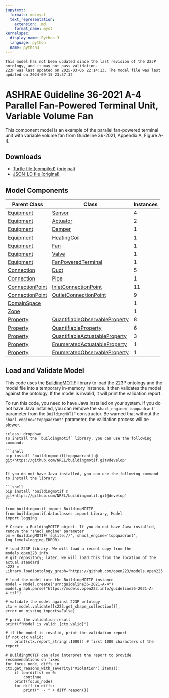 ```yaml
---
jupytext:
  formats: md:myst
  text_representation:
    extension: .md
    format_name: myst
kernelspec:
  display_name: Python 3
  language: python
  name: python3
---
```


```{warning}
This model has not been updated since the last revision of the 223P ontology, and it may not pass validation.
223P was last updated on 2025-03-06 22:14:13. The model file was last updated on 2024-09-15 23:37:32
```
        
# ASHRAE Guideline 36-2021 A-4 Parallel Fan-Powered Terminal Unit, Variable Volume Fan

This component model is an example of the parallel fan-powered terminal unit with variable volume fan from Guideline 36-2021, Appendix A, Figure A-4.

## Downloads

- <a href="/compiled/guideline36-2021-A-4.ttl">Turtle file (compiled)</a> (<a href="/guideline36-2021-A-4.ttl">original</a>)
- <a href="/guideline36-2021-A-4.jsonld">JSON-LD file (original)</a>
    
## Model Components
| Parent Class | Class | Instances |
|------------|-------|----------------|
| [Equipment](https://explore.open223.info/s223/Equipment.html) | [Sensor](https://explore.open223.info/s223/Sensor.html) | 4 |
| [Equipment](https://explore.open223.info/s223/Equipment.html) | [Actuator](https://explore.open223.info/s223/Actuator.html) | 2 |
| [Equipment](https://explore.open223.info/s223/Equipment.html) | [Damper](https://explore.open223.info/s223/Damper.html) | 1 |
| [Equipment](https://explore.open223.info/s223/Equipment.html) | [HeatingCoil](https://explore.open223.info/s223/HeatingCoil.html) | 1 |
| [Equipment](https://explore.open223.info/s223/Equipment.html) | [Fan](https://explore.open223.info/s223/Fan.html) | 1 |
| [Equipment](https://explore.open223.info/s223/Equipment.html) | [Valve](https://explore.open223.info/s223/Valve.html) | 1 |
| [Equipment](https://explore.open223.info/s223/Equipment.html) | [FanPoweredTerminal](https://explore.open223.info/s223/FanPoweredTerminal.html) | 1 |
| [Connection](https://explore.open223.info/s223/Connection.html) | [Duct](https://explore.open223.info/s223/Duct.html) | 5 |
| [Connection](https://explore.open223.info/s223/Connection.html) | [Pipe](https://explore.open223.info/s223/Pipe.html) | 1 |
| [ConnectionPoint](https://explore.open223.info/s223/ConnectionPoint.html) | [InletConnectionPoint](https://explore.open223.info/s223/InletConnectionPoint.html) | 11 |
| [ConnectionPoint](https://explore.open223.info/s223/ConnectionPoint.html) | [OutletConnectionPoint](https://explore.open223.info/s223/OutletConnectionPoint.html) | 9 |
| [DomainSpace](https://explore.open223.info/s223/DomainSpace.html) | [](https://explore.open223.info/s223/.html) | 1 |
| [Zone](https://explore.open223.info/s223/Zone.html) | [](https://explore.open223.info/s223/.html) | 1 |
| [Property](https://explore.open223.info/s223/Property.html) | [QuantifiableObservableProperty](https://explore.open223.info/s223/QuantifiableObservableProperty.html) | 8 |
| [Property](https://explore.open223.info/s223/Property.html) | [QuantifiableProperty](https://explore.open223.info/s223/QuantifiableProperty.html) | 6 |
| [Property](https://explore.open223.info/s223/Property.html) | [QuantifiableActuatableProperty](https://explore.open223.info/s223/QuantifiableActuatableProperty.html) | 3 |
| [Property](https://explore.open223.info/s223/Property.html) | [EnumeratedActuatableProperty](https://explore.open223.info/s223/EnumeratedActuatableProperty.html) | 1 |
| [Property](https://explore.open223.info/s223/Property.html) | [EnumeratedObservableProperty](https://explore.open223.info/s223/EnumeratedObservableProperty.html) | 1 |


## Load and Validate Model

This code uses the [BuildingMOTIF](https://github.com/NREL/BuildingMOTIF) library to load the 223P ontology and the model file into a temporary in-memory instance.
It then validates the model against the ontology. If the model is invalid, it will print the validation report.

To run this code, you need to have Java installed on your system. If you do not have Java installed, you can remove the `shacl_engine='topquadrant'` parameter from the `BuildingMOTIF` constructor.
Be warned that without the `shacl_engine='topquadrant'` parameter, the validation process will be slower.

````{note} BuildingMOTIF installation
:class: dropdown
To install the `buildingmotif` library, you can use the following command:

```shell
pip install 'buildingmotif[topquadrant] @ git+https://github.com/NREL/buildingmotif.git@develop'
```

If you do not have Java installed, you can use the following command to install the library:

```shell
pip install 'buildingmotif @ git+https://github.com/NREL/buildingmotif.git@develop'
```
````


```{code-cell} python3
from buildingmotif import BuildingMOTIF
from buildingmotif.dataclasses import Library, Model
import logging

# Create a BuildingMOTIF object. If you do not have Java installed, remove the "shacl_engine" parameter
bm = BuildingMOTIF('sqlite://', shacl_engine='topquadrant', log_level=logging.ERROR)

# load 223P library. We will load a recent copy from the models.open223.info
# git repository; later, we will load this from the location of the actual standard
s223 = Library.load(ontology_graph="https://github.com/open223/models.open223.info/raw/main/ontologies/223p.ttl")

# load the model into the BuildingMOTIF instance
model = Model.create("urn:guideline36-2021-A-4")
model.graph.parse("https://models.open223.info/guideline36-2021-A-4.ttl")

# validate the model against 223P ontology
ctx = model.validate([s223.get_shape_collection()], error_on_missing_imports=False)

# print the validation result
print(f"Model is valid: {ctx.valid}")

# if the model is invalid, print the validation report
if not ctx.valid:
    print(ctx.report_string[:1000]) # first 1000 characters of the report

# BuildingMOTIF can also interpret the report to provide recommendations on fixes
for focus_node, diffs in ctx.get_reasons_with_severity("Violation").items():
    if len(diffs) == 0:
        continue
    print(focus_node)
    for diff in diffs:
        print("  - " + diff.reason())

```
